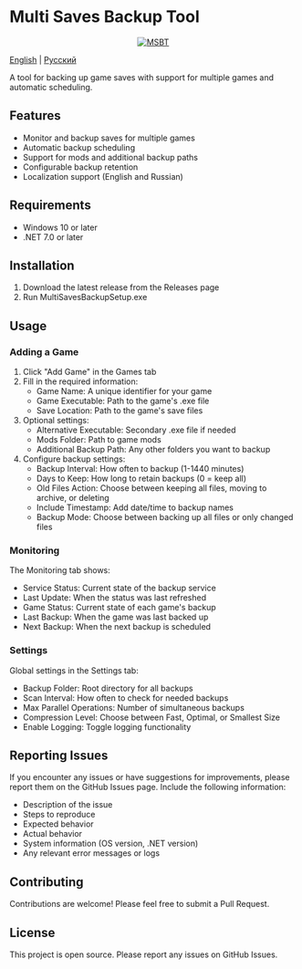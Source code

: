 # Multi Saves Backup Tool

<p align="center">
  <a href="https://count.lukiuwu.xyz" target="_blank">
    <img alt="MSBT" src="https://count.lukiuwu.xyz/@MSBT?name=MSBT&theme=rule34&padding=7&offset=0&align=top&scale=1&pixelated=1&darkmode=auto">
  </a>
</p>

[English](README.md) | [Русский](README.ru.md)

A tool for backing up game saves with support for multiple games and automatic scheduling.

## Features

- Monitor and backup saves for multiple games
- Automatic backup scheduling
- Support for mods and additional backup paths
- Configurable backup retention
- Localization support (English and Russian)

## Requirements

- Windows 10 or later
- .NET 7.0 or later

## Installation

1. Download the latest release from the Releases page
2. Run MultiSavesBackupSetup.exe

## Usage

### Adding a Game

1. Click "Add Game" in the Games tab
2. Fill in the required information:
   - Game Name: A unique identifier for your game
   - Game Executable: Path to the game's .exe file
   - Save Location: Path to the game's save files
3. Optional settings:
   - Alternative Executable: Secondary .exe file if needed
   - Mods Folder: Path to game mods
   - Additional Backup Path: Any other folders you want to backup
4. Configure backup settings:
   - Backup Interval: How often to backup (1-1440 minutes)
   - Days to Keep: How long to retain backups (0 = keep all)
   - Old Files Action: Choose between keeping all files, moving to archive, or deleting
   - Include Timestamp: Add date/time to backup names
   - Backup Mode: Choose between backing up all files or only changed files

### Monitoring

The Monitoring tab shows:
- Service Status: Current state of the backup service
- Last Update: When the status was last refreshed
- Game Status: Current state of each game's backup
- Last Backup: When the game was last backed up
- Next Backup: When the next backup is scheduled

### Settings

Global settings in the Settings tab:
- Backup Folder: Root directory for all backups
- Scan Interval: How often to check for needed backups
- Max Parallel Operations: Number of simultaneous backups
- Compression Level: Choose between Fast, Optimal, or Smallest Size
- Enable Logging: Toggle logging functionality

## Reporting Issues

If you encounter any issues or have suggestions for improvements, please report them on the GitHub Issues page. Include the following information:

- Description of the issue
- Steps to reproduce
- Expected behavior
- Actual behavior
- System information (OS version, .NET version)
- Any relevant error messages or logs

## Contributing

Contributions are welcome! Please feel free to submit a Pull Request.

## License

This project is open source. Please report any issues on GitHub Issues. 